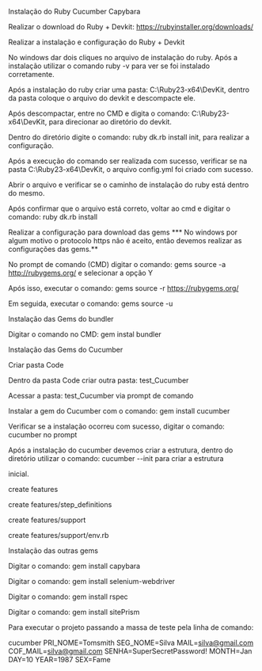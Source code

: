 Instalação do Ruby Cucumber Capybara


Realizar o download do Ruby + Devkit: https://rubyinstaller.org/downloads/

Realizar a instalação e configuração do Ruby + Devkit

No windows dar dois cliques no arquivo de instalação do ruby. Após a instalação utilizar o comando ruby -v para ver se foi instalado corretamente.

Após a instalação do ruby criar uma pasta: C:\Ruby23-x64\DevKit, dentro da pasta coloque o arquivo do devkit e descompacte ele.

Após descompactar, entre no CMD e digita o comando: C:\Ruby23-x64\DevKit, para direcionar ao diretório do devkit.

Dentro do diretório digite o comando: ruby dk.rb install init, para realizar a configuração.

Após a execução do comando ser realizada com sucesso, verificar se na pasta C:\Ruby23-x64\DevKit, o arquivo config.yml foi criado com sucesso.

Abrir o arquivo e verificar se o caminho de instalação do ruby está dentro do mesmo.

Após confirmar que o arquivo está correto, voltar ao cmd e digitar o comando: ruby dk.rb install

Realizar a configuração para download das gems *** No windows por algum motivo o protocolo https não é aceito, então devemos realizar as configurações das gems.**

No prompt de comando (CMD) digitar o comando: gems source -a http://rubygems.org/ e selecionar a opção Y

Após isso, executar o comando: gems source -r https://rubygems.org/

Em seguida, executar o comando: gems source -u

Instalação das Gems do bundler

Digitar o comando no CMD: gem instal bundler

Instalação das Gems do Cucumber

Criar pasta Code

Dentro da pasta Code criar outra pasta: test_Cucumber

Acessar a pasta: test_Cucumber via prompt de comando

Instalar a gem do Cucumber com o comando: gem install cucumber

Verificar se a instalação ocorreu com sucesso, digitar o comando: cucumber no prompt

Após a instalação do cucumber devemos criar a estrutura, dentro do diretório utilizar o comando: cucumber --init para criar a estrutura 

inicial.

create features

create features/step_definitions

create features/support

create features/support/env.rb

Instalação das outras gems

Digitar o comando: gem install capybara

Digitar o comando: gem install selenium-webdriver

Digitar o comando: gem install rspec

Digitar o comando: gem install sitePrism

Para executar o projeto passando a massa de teste pela linha de comando:

cucumber PRI_NOME=Tomsmith SEG_NOME=Silva MAIL=silva@gmail.com COF_MAIL=silva@gmail.com SENHA=SuperSecretPassword! MONTH=Jan DAY=10 YEAR=1987 SEX=Fame
